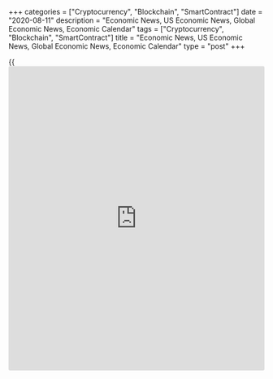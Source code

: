 +++
categories = ["Cryptocurrency", "Blockchain", "SmartContract"]
date = "2020-08-11"
description = "Economic News, US Economic News, Global Economic News, Economic Calendar"
tags = ["Cryptocurrency", "Blockchain", "SmartContract"]
title = "Economic News, US Economic News, Global Economic News, Economic Calendar"
type = "post"
+++

{{<iframe id="large-banner" src="https://www.bounty.group/#slide=6.0" width="100%" height="600" scrolling="no" style="border: 0px solid rgb(216, 221, 230); border-radius: 3px;">}}

South Africa's manufacturing output declined at a softer pace in June as
the Covid-19 pandemic and lockdown [regulation](https://www.playgroundfx.com/blog/forex-broker-regulation/)s since late March had an
extensive impact on economic activity, data from Statistics South Africa
showed on Tuesday. Manufacturing output fell 16.3 percent year-on-year
in June, following... [Read more...][1]

![uk export factory 051117 11aug20][2]

UK employment declined the most since the global financial crisis of
2009 as the coronavirus pandemic took its toll on the labor market, data
from the Office for National Statistics showed Tuesday. As the lockdown
and social distancing to curb the spread of the Covid-19 weighed on job
creation, employment declined by 220,000 from the previous quarter to
32.92 million in the second quarter. [Read more...][3]

Hungary's consumer price inflation rose to the highest in four months in
July, data from the Hungarian Central Statistical Office showed on
Tuesday. The consumer price index rose 3.8 percent year-on-year in July,
following a 2.9 percent increase in June. Economists expected 3.2
percent rise. The... [Read more...][4]

[View All][5]

   1. www.rtt[news](https://www.letsplayfx.com/blog/forex-news-website/).com/3120400/south-africa-manufacturing-output-decline-slows-in-june.aspx?type=alleco
   2. cdn.rtt[news](https://www.letsplayfx.com/blog/forex-news-website/).com/articleimages/forextopstory/2020/august/uk-export-factory-051117_11aug20.jpg (uk export factory 051117 11aug20)
   3. www.rtt[news](https://www.letsplayfx.com/blog/forex-news-website/).com/3120344/uk-employment-declines-most-since-global-financial-crisis.aspx?type=alleco
   4. www.rtt[news](https://www.letsplayfx.com/blog/forex-news-website/).com/3120318/hungary-inflation-highest-in-4-months.aspx?type=alleco
   5. www.rtt[news](https://www.letsplayfx.com/blog/forex-news-website/).com/list/economic-[news](https://www.letsplayfx.com/blog/forex-news-website/).aspx